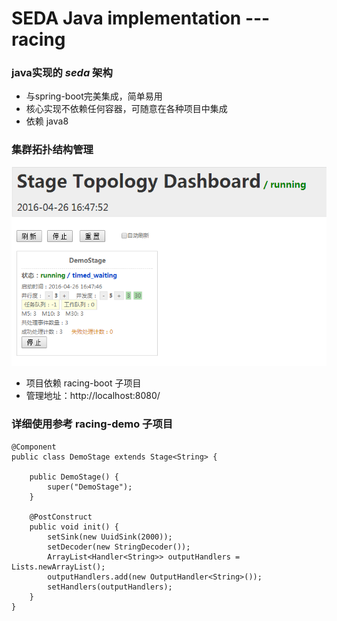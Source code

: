 # SEDA Java implementation --- racing

### java实现的 *seda* 架构

* 与spring-boot完美集成，简单易用
* 核心实现不依赖任何容器，可随意在各种项目中集成
* 依赖 java8


### 集群拓扑结构管理
![管理面板](dash.png)
* 项目依赖 racing-boot 子项目
* 管理地址：http://localhost:8080/

### 详细使用参考 racing-demo 子项目
```
@Component
public class DemoStage extends Stage<String> {

    public DemoStage() {
        super("DemoStage");
    }

    @PostConstruct
    public void init() {
        setSink(new UuidSink(2000));
        setDecoder(new StringDecoder());
        ArrayList<Handler<String>> outputHandlers = Lists.newArrayList();
        outputHandlers.add(new OutputHandler<String>());
        setHandlers(outputHandlers);
    }
}

```
